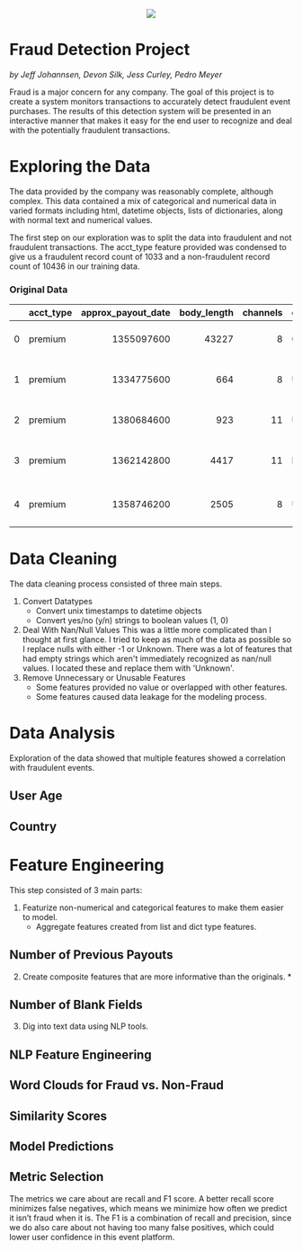 <p align="center">
<img src="https://images-na.ssl-images-amazon.com/images/I/51ZrPDH14vL._AC_.jpg">
</p>

# Fraud Detection Project
*by Jeff Johannsen, Devon Silk, Jess Curley, Pedro Meyer*

Fraud is a major concern for any company. The goal of this project is to create a system monitors transactions to accurately detect fraudulent event purchases. The results of this detection system will be presented in an interactive manner that makes it easy for the end user to recognize and deal with the potentially fraudulent transactions.

# Exploring the Data

The data provided by the company was reasonably complete, although complex. This data contained a mix of categorical and numerical data in varied formats including html, datetime objects, lists of dictionaries, along with normal text and numerical values.

The first step on our exploration was to split the data into fraudulent and not fraudulent transactions. The acct_type feature provided was condensed to give us a fraudulent record count of 1033 and a non-fraudulent record count of 10436 in our training data.

### Original Data

|    | acct_type   |   approx_payout_date |   body_length |   channels | country   | currency   |   delivery_method | description          | email_domain      |   event_created |   event_end |   event_published |   event_start |   fb_published |     gts |   has_analytics |   has_header |   has_logo | listed   | name                 |   name_length |   num_order |   num_payouts |   object_id | org_desc             |   org_facebook | org_name             |   org_twitter | payee_name   | payout_type   | previous_payouts     |   sale_duration |   sale_duration2 |   show_map | ticket_types         |   user_age |   user_created |   user_type | venue_address        | venue_country   |   venue_latitude |   venue_longitude | venue_name           | venue_state   |
|---:|:------------|---------------------:|--------------:|-----------:|:----------|:-----------|------------------:|:---------------------|:------------------|----------------:|------------:|------------------:|--------------:|---------------:|--------:|----------------:|-------------:|-----------:|:---------|:---------------------|--------------:|------------:|--------------:|------------:|:---------------------|---------------:|:---------------------|--------------:|:-------------|:--------------|:---------------------|----------------:|-----------------:|-----------:|:---------------------|-----------:|---------------:|------------:|:---------------------|:----------------|-----------------:|------------------:|:---------------------|:--------------|
|  0 | premium     |           1355097600 |         43227 |          8 | CA        | CAD        |                 1 | <p class="MsoNorm... | cedec.ca          |      1351629944 |  1354665600 |       1.35163e+09 |    1354654800 |              0 |   85.29 |               0 |            0 |          1 | y        | Ten Follow-Up Mis... |            46 |           5 |            31 |     4710425 | <p><strong>CEDEC ... |              9 | CEDEC Small Busin... |             9 |              | ACH           | [{'name': '', 'cr... |              35 |               35 |          1 | [{'event_id': 471... |        722 |     1289255732 |           3 | 475 rue Frontière    | CA              |          45.0475 |         -73.5845  | Café Hemmingford     | Quebec        |
|  1 | premium     |           1334775600 |           664 |          8 | US        | USD        |                 1 | Please join us fo... | yahoo.com         |      1328839445 |  1334343600 |       1.3291e+09  |    1334340000 |              0 |   50    |               0 |          nan |          0 | y        | Student Career Da... |            57 |           8 |             6 |     2930589 | <p>The IIDA Cleve... |             53 | Cleveland Akron I... |             0 |              | ACH           | [{'name': '', 'cr... |              61 |               64 |          1 | [{'event_id': 293... |        205 |     1311116195 |           3 | 1122 Prospect Avenue | US              |          41.4995 |         -81.6822  | Ohio Desk            | OH            |
|  2 | premium     |           1380684600 |           923 |         11 | US        | USD        |                 0 | <p style="text-al... | projectgradli.org |      1374514499 |  1380252600 |       1.37452e+09 |    1380243600 |              0 | 9550    |               0 |          nan |          1 | y        | DREAMING UNDER TH... |            24 |           5 |             0 |     7540419 | <p style="text-al... |              0 | Project GRAD Long... |             0 |              | ACH           | [{'name': '', 'cr... |              66 |               66 |          1 | [{'event_id': 754... |          0 |     1374514498 |           1 | 1 Davis Ave          | US              |          40.728  |         -73.6019  | The Cradle of Avi... | NY            |
|  3 | premium     |           1362142800 |          4417 |         11 | IE        | EUR        |                 0 | <p><strong>&nbsp;... | gmail.com         |      1360608512 |  1361710800 |       1.36061e+09 |    1361680200 |              0 | 1813.36 |               0 |          nan |          1 | n        | King of Ping         |            12 |          51 |             1 |     5481976 | <p>Mabos is a mul... |             27 | mabos                |            11 |              | ACH           | [{'name': '', 'cr... |              12 |               12 |          1 | [{'event_id': 548... |         50 |     1356308239 |           3 | 8 Hanover Quay       | IE              |          53.3438 |          -6.23214 | mabos                | County Dublin |
|  4 | premium     |           1358746200 |          2505 |          8 | US        | USD        |                 1 | <p style="text-al... | gmail.com         |      1353197931 |  1358314200 |       1.35339e+09 |    1358308800 |              0 |  105.44 |               0 |            0 |          1 | y        | Everyone Communic... |            50 |           1 |             1 |     4851467 | <p><span style="f... |             14 | Kim D. Moore - Co... |            10 | Kim D. Moore | CHECK         | [{'name': 'Kim D.... |              57 |               59 |          0 | [{'event_id': 485... |       1029 |     1264268063 |           4 |                      | None            |         nan      |         nan       | None                 | None          |

# Data Cleaning

The data cleaning process consisted of three main steps.
1. Convert Datatypes
    * Convert unix timestamps to datetime objects
    * Convert yes/no (y/n) strings to boolean values (1, 0)
2. Deal With Nan/Null Values
    This was a little more complicated than I thought at first glance. I tried to keep as much of the data as possible so I replace nulls with either -1 or Unknown. There was a lot of features that had empty strings which aren't immediately recognized as nan/null values. I located these and replace them with 'Unknown'.
3. Remove Unnecessary or Unusable Features
    * Some features provided no value or overlapped with other features.
    * Some features caused data leakage for the modeling process.

# Data Analysis

Exploration of the data showed that multiple features showed a correlation with fraudulent events.

## User Age

## Country

# Feature Engineering

This step consisted of 3 main parts:
1. Featurize non-numerical and categorical features to make them easier to model.
    * Aggregate features created from list and dict type features.

## Number of Previous Payouts

2. Create composite features that are more informative than the originals.
    * 

## Number of Blank Fields

3. Dig into text data using NLP tools.

## NLP Feature Engineering

## Word Clouds for Fraud vs. Non-Fraud

## Similarity Scores

## Model Predictions

## Metric Selection

The metrics we care about are recall and F1 score. A better recall score  minimizes false negatives, which means we minimize how often we predict it isn’t fraud when it is. The F1 is a combination of recall and precision, since we do also care about not having too many false positives, which could lower user confidence in this event platform.

